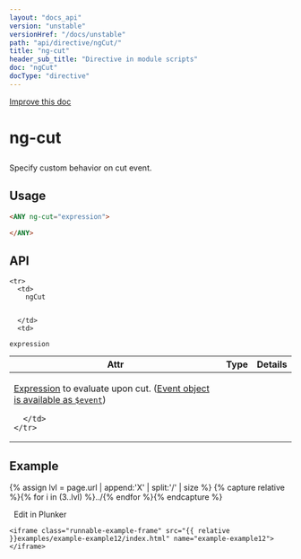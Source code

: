 ```yaml
---
layout: "docs_api"
version: "unstable"
versionHref: "/docs/unstable"
path: "api/directive/ngCut/"
title: "ng-cut"
header_sub_title: "Directive in module scripts"
doc: "ngCut"
docType: "directive"
---
```


<div class="improve-docs">
  <a href='https://github.com/Famous/famous-angular/edit/master/src/scripts/directives/fa-input.js#L676'>
    Improve this doc
  </a>
</div>





<h1 class="api-title">

  ng-cut



</h1>





Specify custom behavior on cut event.






  
<h2 id="usage">Usage</h2>
  
```html
<ANY ng-cut="expression">

</ANY>
```
  
  
<h2 id="api" style="clear:both;">API</h2>

<table class="table" style="margin:0;">
  <thead>
    <tr>
      <th>Attr</th>
      <th>Type</th>
      <th>Details</th>
    </tr>
  </thead>
  <tbody>
    
    <tr>
      <td>
        ngCut
        
        
      </td>
      <td>
        
  <code>expression</code>
      </td>
      <td>
        <p><a href="guide/expression">Expression</a> to evaluate upon
cut. (<a href="guide/expression#-event-">Event object is available as <code>$event</code></a>)</p>

        
      </td>
    </tr>
    
  </tbody>
</table>

  

  



<h2 id="example">Example</h2><p>

{% assign lvl = page.url | append:'X' | split:'/' | size %}
{% capture relative %}{% for i in (3..lvl) %}../{% endfor %}{% endcapture %}

<div>
  <a ng-click="openPlunkr('{{ relative }}examples/example-example12')" class="btn pull-right">
    <i class="glyphicon glyphicon-edit">&nbsp;</i>
    Edit in Plunker</a>
  <div class="runnable-example" path="examples/example-example12"
      
  >

   

    <iframe class="runnable-example-frame" src="{{ relative }}examples/example-example12/index.html" name="example-example12"></iframe>
  </div>
</div>


</p>



